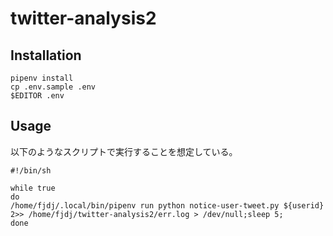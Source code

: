 # twitter-analysis2

## Installation

```
pipenv install
cp .env.sample .env
$EDITOR .env
```

## Usage

以下のようなスクリプトで実行することを想定している。

```
#!/bin/sh

while true
do
/home/fjdj/.local/bin/pipenv run python notice-user-tweet.py ${userid} 2>> /home/fjdj/twitter-analysis2/err.log > /dev/null;sleep 5; 
done
```